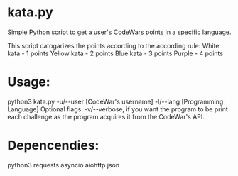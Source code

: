 # kata.py
Simple Python script to get a user's CodeWars points in a specific language.

This script catogarizes the points according to the according rule:
White kata - 1 points
Yellow kata - 2 points
Blue kata - 3 points
Purple - 4 points

# Usage:
python3 kata.py -u/--user [CodeWar's username] -l/--lang [Programming Language]
Optional flags:
-v/--verbose, if you want the program to be print each challenge as the program acquires it from the CodeWar's API.

# Depencendies:
python3
requests
asyncio
aiohttp
json
